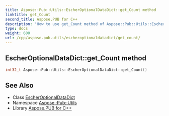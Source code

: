 ```yaml
---
title: Aspose::Pub::Utils::EscherOptionalDataDict::get_Count method
linktitle: get_Count
second_title: Aspose.PUB for C++
description: 'How to use get_Count method of Aspose::Pub::Utils::EscherOptionalDataDict class in C++.'
type: docs
weight: 600
url: /cpp/aspose.pub.utils/escheroptionaldatadict/get_count/
---
```

## EscherOptionalDataDict::get_Count method




```cpp
int32_t Aspose::Pub::Utils::EscherOptionalDataDict::get_Count()
```

## See Also

* Class [EscherOptionalDataDict](../)
* Namespace [Aspose::Pub::Utils](../../)
* Library [Aspose.PUB for C++](../../../)
